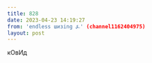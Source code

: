 ```yaml
---
title: 828
date: 2023-04-23 14:19:27
from: 'endless шизing ⍼' (channel1162404975)
layout: post
---
```


кОвИд
